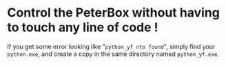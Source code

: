 # Control the PeterBox without having to touch any line of code !

If you get some error looking like "`python_yf nto found`", simply find your `python.exe`, and create a copy in the same directory named `python_yf.exe`.

